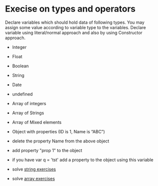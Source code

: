 # Execise on types and operators

Declare variables which should hold data of following types. You may assign some value according to variable type to the variables. Declare variable using literal/normal approach and also by using Constructor approach.

- Integer
- Float
- Boolean
- String
- Date
- undefined
- Array of integers
- Array of Strings
- Array of Mixed elements
- Object with properties (ID is 1, Name is “ABC”)
- delete the property Name from the above object
- add property "prop 1" to the object
- if you have var q = 'tst' add a property to the object using this variable

- solve [string exercises](https://www.w3resource.com/javascript-exercises/javascript-string-exercises.php)
- solve [array exercises](https://www.w3resource.com/javascript-exercises/javascript-array-exercises.php)
